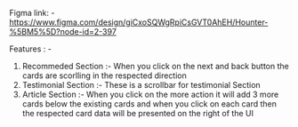 Figma link: - https://www.figma.com/design/giCxoSQWgRpiCsGVT0AhEH/Hounter-%5BM5%5D?node-id=2-397


Features : - 

1) Recommeded Section :- When you click on the next and back button the cards are scorlling in the respected direction
2) Testimonial Section :- These is a scrollbar for testimonial Section
3) Article Section :- When you click on the more action it will add 3 more cards below the existing cards and when you click on each card then the respected card data will be presented on the right of the UI
   
